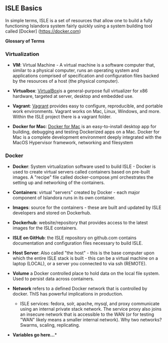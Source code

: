 ## ISLE Basics


In simple terms, ISLE is a set of resources that allow one to build a fully functioning Islandora system fairly quickly using a system building tool called [Docker] (https://docker.com)

**Glossary of Terms**

### Virtualization

* **VM**: Virtual Machine - A virtual machine is a software computer that, similar to a physical computer, runs an operating system and applications comprised of specification and configuration files backed by the resources of a host (the physical computer).

* **Virtualbox**: [VirtualBox](https://www.virtualbox.org/wiki/Downloads)is a general-purpose full virtualizer for x86 hardware, targeted at server, desktop and embedded use.

* **Vagrant**: [Vagrant](https://www.vagrantup.com/) provides easy to configure, reproducible, and portable work environments. Vagrant works on Mac, Linux, Windows, and more. Within the ISLE project there is a vagrant folder.

* **Docker for Mac**: [Docker for Mac](https://www.docker.com/docker-mac) is an easy-to-install desktop app for building, debugging and testing Dockerized apps on a Mac. Docker for Mac is a complete development environment deeply integrated with the MacOS Hypervisor framework, networking and filesystem

### Docker

* **Docker**: System virtualization software used to build ISLE - Docker is used to create virtual servers called containers based on pre-built images. A "recipe" file called docker-compose.yml orchestrates the setting up and networking of the containers.

* **Containers**: virtual "servers" created by Docker - each major component of Islandora runs in its own container.

* **Images**: source for the containers - these are built and updated by ISLE developers and stored on Dockerhub.

* **Dockerhub**: website/repository that provides access to the latest images for the ISLE containers.

* **ISLE on GitHub**: the ISLE repository on github.com contains documentation and configuration files necessary to build ISLE.

* **Host Server**: Also called "the host" - this is the base computer upon which the entire ISLE stack is built - this can be a virtual machine on a laptop (LOCAL), or
a server you connected to via ssh (REMOTE).

* **Volume** a Docker controlled place to hold data on the local file system. Used to persist data across containers.

* **Network** refers to a defined Docker network that is controlled by docker. ThIS has powerful implications in production.
    * ISLE services: fedora, solr, apache, mysql, and proxy communicate using an internal private stack network. The service proxy also joins an insecure network that is accessible to the WAN (or for testing "WAN" likely means a smaller internal network). Why two networks? Swarms, scaling, replicating.

* **Variables go here...***

